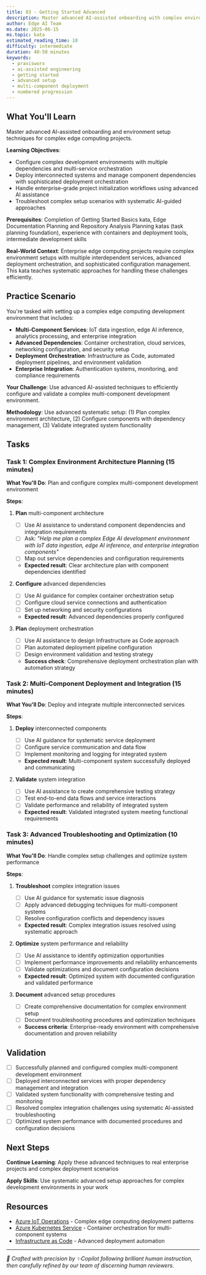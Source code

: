 ```yaml
---
title: 03 - Getting Started Advanced
description: Master advanced AI-assisted onboarding with complex environment setups, multi-component deployment, and sophisticated project initialization workflows
author: Edge AI Team
ms.date: 2025-06-15
ms.topic: kata
estimated_reading_time: 18
difficulty: intermediate
duration: 40-50 minutes
keywords:
  - praxisworx
  - ai-assisted engineering
  - getting started
  - advanced setup
  - multi-component deployment
  - numbered progression
---
```


## What You'll Learn

Master advanced AI-assisted onboarding and environment setup techniques for complex edge computing projects.

**Learning Objectives**:

- Configure complex development environments with multiple dependencies and multi-service orchestration
- Deploy interconnected systems and manage component dependencies with sophisticated deployment orchestration
- Handle enterprise-grade project initialization workflows using advanced AI assistance
- Troubleshoot complex setup scenarios with systematic AI-guided approaches

**Prerequisites**: Completion of Getting Started Basics kata, Edge Documentation Planning and Repository Analysis Planning katas (task planning foundation), experience with containers and deployment tools, intermediate development skills

**Real-World Context**: Enterprise edge computing projects require complex environment setups with multiple interdependent services, advanced deployment orchestration, and sophisticated configuration management. This kata teaches systematic approaches for handling these challenges efficiently.

## Practice Scenario

You're tasked with setting up a complex edge computing development environment that includes:

- **Multi-Component Services**: IoT data ingestion, edge AI inference, analytics processing, and enterprise integration
- **Advanced Dependencies**: Container orchestration, cloud services, networking configuration, and security setup
- **Deployment Orchestration**: Infrastructure as Code, automated deployment pipelines, and environment validation
- **Enterprise Integration**: Authentication systems, monitoring, and compliance requirements

**Your Challenge**: Use advanced AI-assisted techniques to efficiently configure and validate a complex multi-component development environment.

**Methodology**: Use advanced systematic setup: (1) Plan complex environment architecture, (2) Configure components with dependency management, (3) Validate integrated system functionality

## Tasks

### Task 1: Complex Environment Architecture Planning (15 minutes)

**What You'll Do**: Plan and configure complex multi-component development environment

**Steps**:

1. **Plan** multi-component architecture
   - [ ] Use AI assistance to understand component dependencies and integration requirements
   - [ ] Ask: *"Help me plan a complex Edge AI development environment with IoT data ingestion, edge AI inference, and enterprise integration components"*
   - [ ] Map out service dependencies and configuration requirements
   - **Expected result**: Clear architecture plan with component dependencies identified

2. **Configure** advanced dependencies
   - [ ] Use AI guidance for complex container orchestration setup
   - [ ] Configure cloud service connections and authentication
   - [ ] Set up networking and security configurations
   - **Expected result**: Advanced dependencies properly configured

3. **Plan** deployment orchestration
   - [ ] Use AI assistance to design Infrastructure as Code approach
   - [ ] Plan automated deployment pipeline configuration
   - [ ] Design environment validation and testing strategy
   - **Success check**: Comprehensive deployment orchestration plan with automation strategy

### Task 2: Multi-Component Deployment and Integration (15 minutes)

**What You'll Do**: Deploy and integrate multiple interconnected services

**Steps**:

1. **Deploy** interconnected components
   - [ ] Use AI guidance for systematic service deployment
   - [ ] Configure service communication and data flow
   - [ ] Implement monitoring and logging for integrated system
   - **Expected result**: Multi-component system successfully deployed and communicating

2. **Validate** system integration
   - [ ] Use AI assistance to create comprehensive testing strategy
   - [ ] Test end-to-end data flows and service interactions
   - [ ] Validate performance and reliability of integrated system
   - **Expected result**: Validated integrated system meeting functional requirements

### Task 3: Advanced Troubleshooting and Optimization (10 minutes)

**What You'll Do**: Handle complex setup challenges and optimize system performance

**Steps**:

1. **Troubleshoot** complex integration issues
   - [ ] Use AI guidance for systematic issue diagnosis
   - [ ] Apply advanced debugging techniques for multi-component systems
   - [ ] Resolve configuration conflicts and dependency issues
   - **Expected result**: Complex integration issues resolved using systematic approach

2. **Optimize** system performance and reliability
   - [ ] Use AI assistance to identify optimization opportunities
   - [ ] Implement performance improvements and reliability enhancements
   - [ ] Validate optimizations and document configuration decisions
   - **Expected result**: Optimized system with documented configuration and validated performance

3. **Document** advanced setup procedures
   - [ ] Create comprehensive documentation for complex environment setup
   - [ ] Document troubleshooting procedures and optimization techniques
   - **Success criteria**: Enterprise-ready environment with comprehensive documentation and proven reliability

## Validation

- [ ] Successfully planned and configured complex multi-component development environment
- [ ] Deployed interconnected services with proper dependency management and integration
- [ ] Validated system functionality with comprehensive testing and monitoring
- [ ] Resolved complex integration challenges using systematic AI-assisted troubleshooting
- [ ] Optimized system performance with documented procedures and configuration decisions

## Next Steps

**Continue Learning**: Apply these advanced techniques to real enterprise projects and complex deployment scenarios

**Apply Skills**: Use systematic advanced setup approaches for complex development environments in your work

## Resources

- [Azure IoT Operations][azure-iot-operations] - Complex edge computing deployment patterns
- [Azure Kubernetes Service][azure-kubernetes] - Container orchestration for multi-component systems
- [Infrastructure as Code][terraform-azure] - Advanced deployment automation

---

<!-- Reference Links -->
[azure-iot-operations]: https://learn.microsoft.com/azure/iot-operations/
[azure-kubernetes]: https://learn.microsoft.com/azure/aks/
[terraform-azure]: https://learn.microsoft.com/azure/developer/terraform/

<!-- markdownlint-disable MD036 -->
*🤖 Crafted with precision by ✨Copilot following brilliant human instruction,
then carefully refined by our team of discerning human reviewers.*
<!-- markdownlint-enable MD036 -->

